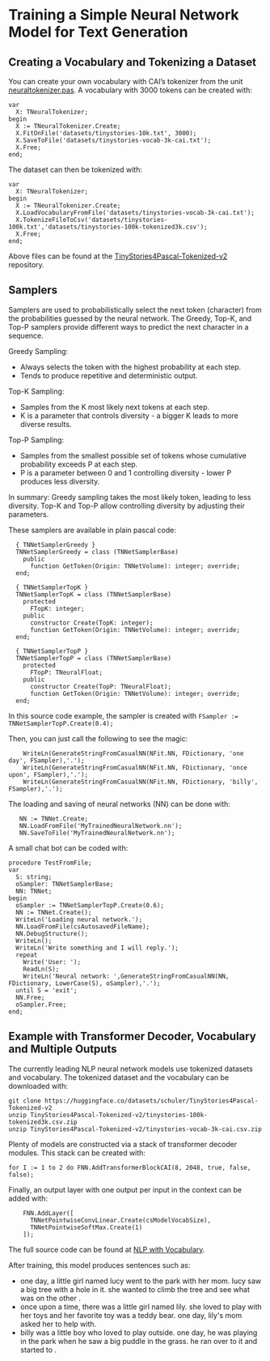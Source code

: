 # Training a Simple Neural Network Model for Text Generation

## Creating a Vocabulary and Tokenizing a Dataset
You can create your own vocabulary with CAI’s tokenizer from the unit [neuraltokenizer.pas](https://github.com/joaopauloschuler/neural-api/blob/master/neural/neuraltokenizer.pas). A vocabulary with 3000 tokens can be created with:
```
var
  X: TNeuralTokenizer;
begin
  X := TNeuralTokenizer.Create;
  X.FitOnFile('datasets/tinystories-10k.txt', 3000);
  X.SaveToFile('datasets/tinystories-vocab-3k-cai.txt');
  X.Free;
end;
```
The dataset can then be tokenized with:
```
var
  X: TNeuralTokenizer;
begin
  X := TNeuralTokenizer.Create;
  X.LoadVocabularyFromFile('datasets/tinystories-vocab-3k-cai.txt');
  X.TokenizeFileToCsv('datasets/tinystories-100k.txt','datasets/tinystories-100k-tokenized3k.csv');
  X.Free;
end;
```
Above files can be found at the [TinyStories4Pascal-Tokenized-v2](https://huggingface.co/datasets/schuler/TinyStories4Pascal-Tokenized-v2) repository.

## Samplers
Samplers are used to probabilistically select the next token (character) from the probabilities guessed by the neural network. The Greedy, Top-K, and Top-P samplers provide different ways to predict the next character in a sequence.

Greedy Sampling:
* Always selects the token with the highest probability at each step.
* Tends to produce repetitive and deterministic output.

Top-K Sampling:
* Samples from the K most likely next tokens at each step.
* K is a parameter that controls diversity - a bigger K leads to more diverse results.

Top-P Sampling:
* Samples from the smallest possible set of tokens whose cumulative probability exceeds P at each step.
* P is a parameter between 0 and 1 controlling diversity - lower P produces less diversity.

In summary:
Greedy sampling takes the most likely token, leading to less diversity. Top-K and Top-P allow controlling diversity by adjusting their parameters.

These samplers are available in plain pascal code:

```
  { TNNetSamplerGreedy }
  TNNetSamplerGreedy = class (TNNetSamplerBase)
    public
      function GetToken(Origin: TNNetVolume): integer; override;
  end;

  { TNNetSamplerTopK }
  TNNetSamplerTopK = class (TNNetSamplerBase)
    protected
      FTopK: integer;
    public
      constructor Create(TopK: integer);
      function GetToken(Origin: TNNetVolume): integer; override;
  end;

  { TNNetSamplerTopP }
  TNNetSamplerTopP = class (TNNetSamplerBase)
    protected
      FTopP: TNeuralFloat;
    public
      constructor Create(TopP: TNeuralFloat);
      function GetToken(Origin: TNNetVolume): integer; override;
  end;
``` 

In this source code example, the sampler is created with  `FSampler := TNNetSamplerTopP.Create(0.4);`

Then, you can just call the following to see the magic:

```
    WriteLn(GenerateStringFromCasualNN(NFit.NN, FDictionary, 'one day', FSampler),'.');
    WriteLn(GenerateStringFromCasualNN(NFit.NN, FDictionary, 'once upon', FSampler),'.');
    WriteLn(GenerateStringFromCasualNN(NFit.NN, FDictionary, 'billy', FSampler),'.');
```

The loading and saving of neural networks (NN) can be done with:
```
   NN := TNNet.Create;
   NN.LoadFromFile('MyTrainedNeuralNetwork.nn');
   NN.SaveToFile('MyTrainedNeuralNetwork.nn');
```

A small chat bot can be coded with:

```
procedure TestFromFile;
var
  S: string;
  oSampler: TNNetSamplerBase;
  NN: TNNet;
begin
  oSampler := TNNetSamplerTopP.Create(0.6);
  NN := TNNet.Create();
  WriteLn('Loading neural network.');
  NN.LoadFromFile(csAutosavedFileName);
  NN.DebugStructure();
  WriteLn();
  WriteLn('Write something and I will reply.');
  repeat
    Write('User: ');
    ReadLn(S);
    WriteLn('Neural network: ',GenerateStringFromCasualNN(NN, FDictionary, LowerCase(S), oSampler),'.');
  until S = 'exit';
  NN.Free;
  oSampler.Free;
end;
```

## Example with Transformer Decoder, Vocabulary and Multiple Outputs
The currently leading NLP neural network models use tokenized datasets and vocabulary. The tokenized dataset and the vocabulary can be downloaded with:
```
git clone https://huggingface.co/datasets/schuler/TinyStories4Pascal-Tokenized-v2
unzip TinyStories4Pascal-Tokenized-v2/tinystories-100k-tokenized3k.csv.zip
unzip TinyStories4Pascal-Tokenized-v2/tinystories-vocab-3k-cai.csv.zip
```

Plenty of models are constructed via a stack of transformer decoder modules. This stack can be created with:
```
for I := 1 to 2 do FNN.AddTransformerBlockCAI(8, 2048, true, false, false);
```

Finally, an output layer with one output per input in the context can be added with:
```
    FNN.AddLayer([
      TNNetPointwiseConvLinear.Create(csModelVocabSize),
      TNNetPointwiseSoftMax.Create(1)
    ]);
```
The full source code can be found at [NLP with Vocabulary](https://colab.research.google.com/github/joaopauloschuler/neural-api/blob/master/examples/SimpleNLP/TrasformerDecodersWithTokenizer.ipynb).

After training, this model produces sentences such as:
* one day, a little girl named lucy went to the park with her mom. lucy saw a big tree with a hole in it. she wanted to climb the tree and see what was on the other .
* once upon a time, there was a little girl named lily. she loved to play with her toys and her favorite toy was a teddy bear. one day, lily's mom asked her to help with.
* billy was a little boy who loved to play outside. one day, he was playing in the park when he saw a big puddle in the grass. he ran over to it and started to .


